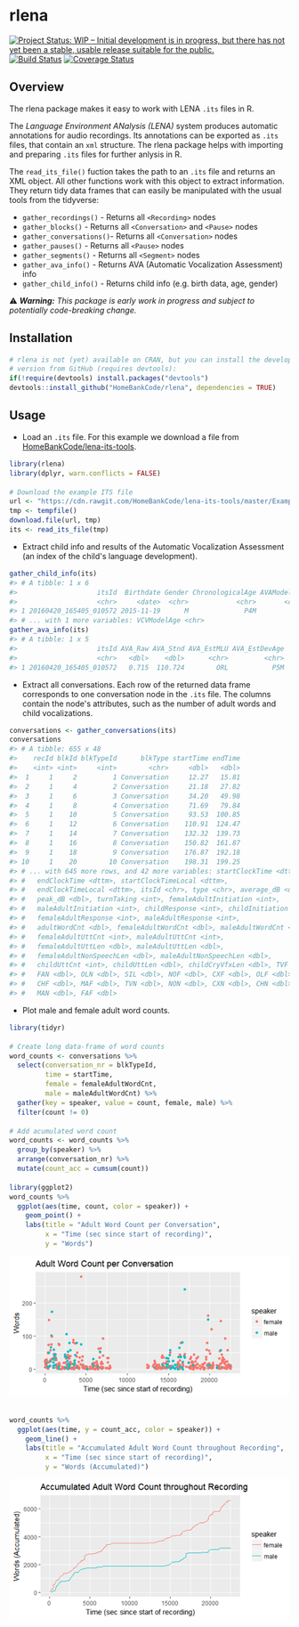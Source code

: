 
<!-- README.md is generated from README.Rmd. Please edit that file -->
rlena
=====

[![Project Status: WIP – Initial development is in progress, but there has not yet been a stable, usable release suitable for the public.](http://www.repostatus.org/badges/latest/wip.svg)](http://www.repostatus.org/#wip) [![Build Status](https://travis-ci.org/Teebusch/rlena.svg?branch=master)](https://travis-ci.org/Teebusch/rlena) [![Coverage Status](https://coveralls.io/repos/github/Teebusch/rlena/badge.svg?branch=master)](https://coveralls.io/github/Teebusch/rlena?branch=master)

Overview
--------

The rlena package makes it easy to work with LENA `.its` files in R.

The *Language Environment ANalysis (LENA)* system produces automatic annotations for audio recordings. Its annotations can be exported as `.its` files, that contain an `xml` structure. The rlena package helps with importing and preparing `.its` files for further anlysis in R.

The `read_its_file()` fuction takes the path to an `.its` file and returns an XML object. All other functions work with this object to extract information. They return tidy data frames that can easily be manipulated with the usual tools from the tidyverse:

-   `gather_recordings()` - Returns all `<Recording>` nodes
-   `gather_blocks()` - Returns all `<Conversation>` and `<Pause>` nodes
-   `gather_conversations()`- Returns all `<Conversation>` nodes
-   `gather_pauses()` - Returns all `<Pause>` nodes
-   `gather_segments()` - Returns all `<Segment>` nodes
-   `gather_ava_info()` - Returns AVA (Automatic Vocalization Assessment) info
-   `gather_child_info()` - Returns child info (e.g. birth data, age, gender)

:warning: ***Warning:** This package is early work in progress and subject to potentially code-breaking change.*

Installation
------------

``` r
# rlena is not (yet) available on CRAN, but you can install the developmental 
# version from GitHub (requires devtools):
if(!require(devtools) install.packages("devtools")
devtools::install_github("HomeBankCode/rlena", dependencies = TRUE)
```

Usage
-----

-   Load an `.its` file. For this example we download a file from [HomeBankCode/lena-its-tools](https://github.com/HomeBankCode/lena-its-tools).

``` r
library(rlena)
library(dplyr, warn.conflicts = FALSE)

# Download the example ITS file
url <- "https://cdn.rawgit.com/HomeBankCode/lena-its-tools/master/Example/e20160420_165405_010572.its"
tmp <- tempfile()
download.file(url, tmp)
its <- read_its_file(tmp)
```

-   Extract child info and results of the Automatic Vocalization Assessment (an index of the child's language development).

``` r
gather_child_info(its)
#> # A tibble: 1 x 6
#>                    itsId  Birthdate Gender ChronologicalAge AVAModelAge
#>                    <chr>     <date>  <chr>            <chr>       <chr>
#> 1 20160420_165405_010572 2015-11-19      M              P4M         P4M
#> # ... with 1 more variables: VCVModelAge <chr>
gather_ava_info(its)
#> # A tibble: 1 x 5
#>                    itsId AVA_Raw AVA_Stnd AVA_EstMLU AVA_EstDevAge
#>                    <chr>   <dbl>    <dbl>      <chr>         <chr>
#> 1 20160420_165405_010572   0.715  110.724        ORL           P5M
```

-   Extract all conversations. Each row of the returned data frame corresponds to one conversation node in the `.its` file. The columns contain the node's attributes, such as the number of adult words and child vocalizations.

``` r
conversations <- gather_conversations(its)
conversations
#> # A tibble: 655 x 48
#>    recId blkId blkTypeId      blkType startTime endTime
#>    <int> <int>     <int>        <chr>     <dbl>   <dbl>
#>  1     1     2         1 Conversation     12.27   15.81
#>  2     1     4         2 Conversation     21.18   27.82
#>  3     1     6         3 Conversation     34.20   49.98
#>  4     1     8         4 Conversation     71.69   79.84
#>  5     1    10         5 Conversation     93.53  100.85
#>  6     1    12         6 Conversation    110.91  124.47
#>  7     1    14         7 Conversation    132.32  139.73
#>  8     1    16         8 Conversation    150.82  161.87
#>  9     1    18         9 Conversation    176.87  192.18
#> 10     1    20        10 Conversation    198.31  199.25
#> # ... with 645 more rows, and 42 more variables: startClockTime <dttm>,
#> #   endClockTime <dttm>, startClockTimeLocal <dttm>,
#> #   endClockTimeLocal <dttm>, itsId <chr>, type <chr>, average_dB <dbl>,
#> #   peak_dB <dbl>, turnTaking <int>, femaleAdultInitiation <int>,
#> #   maleAdultInitiation <int>, childResponse <int>, childInitiation <int>,
#> #   femaleAdultResponse <int>, maleAdultResponse <int>,
#> #   adultWordCnt <dbl>, femaleAdultWordCnt <dbl>, maleAdultWordCnt <dbl>,
#> #   femaleAdultUttCnt <int>, maleAdultUttCnt <int>,
#> #   femaleAdultUttLen <dbl>, maleAdultUttLen <dbl>,
#> #   femaleAdultNonSpeechLen <dbl>, maleAdultNonSpeechLen <dbl>,
#> #   childUttCnt <int>, childUttLen <dbl>, childCryVfxLen <dbl>, TVF <dbl>,
#> #   FAN <dbl>, OLN <dbl>, SIL <dbl>, NOF <dbl>, CXF <dbl>, OLF <dbl>,
#> #   CHF <dbl>, MAF <dbl>, TVN <dbl>, NON <dbl>, CXN <dbl>, CHN <dbl>,
#> #   MAN <dbl>, FAF <dbl>
```

-   Plot male and female adult word counts.

``` r
library(tidyr)

# Create long data-frame of word counts
word_counts <- conversations %>% 
  select(conversation_nr = blkTypeId,
         time = startTime,
         female = femaleAdultWordCnt, 
         male = maleAdultWordCnt) %>% 
  gather(key = speaker, value = count, female, male) %>% 
  filter(count != 0)

# Add acumulated word count
word_counts <- word_counts %>%
  group_by(speaker) %>% 
  arrange(conversation_nr) %>%
  mutate(count_acc = cumsum(count))

library(ggplot2)
word_counts %>%
  ggplot(aes(time, count, color = speaker)) + 
    geom_point() + 
    labs(title = "Adult Word Count per Conversation",
         x = "Time (sec since start of recording)",
         y = "Words")
```

![](man/figures/README-conversation-demo-1.png)

``` r

word_counts %>%
  ggplot(aes(time, y = count_acc, color = speaker)) + 
    geom_line() + 
    labs(title = "Accumulated Adult Word Count throughout Recording",
         x = "Time (sec since start of recording)",
         y = "Words (Accumulated)")
```

![](man/figures/README-conversation-demo-2.png)
